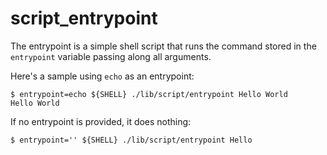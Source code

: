 script_entrypoint
=================

The entrypoint is a simple shell script that runs the command stored
in the `entrypoint` variable passing along all arguments.

Here's a sample using `echo` as an entrypoint:

```console test
$ entrypoint=echo ${SHELL} ./lib/script/entrypoint Hello World
Hello World
```

If no entrypoint is provided, it does nothing:

```console test
$ entrypoint='' ${SHELL} ./lib/script/entrypoint Hello
```
